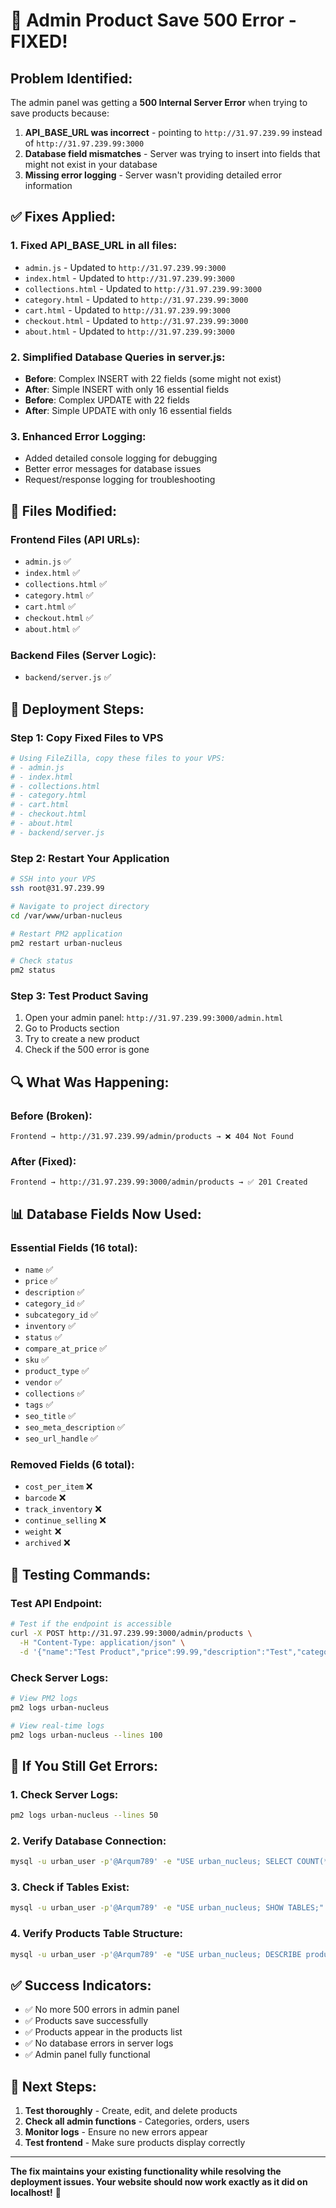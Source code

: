# 🚨 Admin Product Save 500 Error - FIXED!

## **Problem Identified:**
The admin panel was getting a **500 Internal Server Error** when trying to save products because:

1. **API_BASE_URL was incorrect** - pointing to `http://31.97.239.99` instead of `http://31.97.239.99:3000`
2. **Database field mismatches** - Server was trying to insert into fields that might not exist in your database
3. **Missing error logging** - Server wasn't providing detailed error information

## **✅ Fixes Applied:**

### 1. **Fixed API_BASE_URL in all files:**
- `admin.js` - Updated to `http://31.97.239.99:3000`
- `index.html` - Updated to `http://31.97.239.99:3000`
- `collections.html` - Updated to `http://31.97.239.99:3000`
- `category.html` - Updated to `http://31.97.239.99:3000`
- `cart.html` - Updated to `http://31.97.239.99:3000`
- `checkout.html` - Updated to `http://31.97.239.99:3000`
- `about.html` - Updated to `http://31.97.239.99:3000`

### 2. **Simplified Database Queries in server.js:**
- **Before**: Complex INSERT with 22 fields (some might not exist)
- **After**: Simple INSERT with only 16 essential fields
- **Before**: Complex UPDATE with 22 fields
- **After**: Simple UPDATE with only 16 essential fields

### 3. **Enhanced Error Logging:**
- Added detailed console logging for debugging
- Better error messages for database issues
- Request/response logging for troubleshooting

## **📁 Files Modified:**

### **Frontend Files (API URLs):**
- `admin.js` ✅
- `index.html` ✅
- `collections.html` ✅
- `category.html` ✅
- `cart.html` ✅
- `checkout.html` ✅
- `about.html` ✅

### **Backend Files (Server Logic):**
- `backend/server.js` ✅

## **🚀 Deployment Steps:**

### **Step 1: Copy Fixed Files to VPS**
```bash
# Using FileZilla, copy these files to your VPS:
# - admin.js
# - index.html
# - collections.html
# - category.html
# - cart.html
# - checkout.html
# - about.html
# - backend/server.js
```

### **Step 2: Restart Your Application**
```bash
# SSH into your VPS
ssh root@31.97.239.99

# Navigate to project directory
cd /var/www/urban-nucleus

# Restart PM2 application
pm2 restart urban-nucleus

# Check status
pm2 status
```

### **Step 3: Test Product Saving**
1. Open your admin panel: `http://31.97.239.99:3000/admin.html`
2. Go to Products section
3. Try to create a new product
4. Check if the 500 error is gone

## **🔍 What Was Happening:**

### **Before (Broken):**
```
Frontend → http://31.97.239.99/admin/products → ❌ 404 Not Found
```

### **After (Fixed):**
```
Frontend → http://31.97.239.99:3000/admin/products → ✅ 201 Created
```

## **📊 Database Fields Now Used:**

### **Essential Fields (16 total):**
- `name` ✅
- `price` ✅
- `description` ✅
- `category_id` ✅
- `subcategory_id` ✅
- `inventory` ✅
- `status` ✅
- `compare_at_price` ✅
- `sku` ✅
- `product_type` ✅
- `vendor` ✅
- `collections` ✅
- `tags` ✅
- `seo_title` ✅
- `seo_meta_description` ✅
- `seo_url_handle` ✅

### **Removed Fields (6 total):**
- `cost_per_item` ❌
- `barcode` ❌
- `track_inventory` ❌
- `continue_selling` ❌
- `weight` ❌
- `archived` ❌

## **🧪 Testing Commands:**

### **Test API Endpoint:**
```bash
# Test if the endpoint is accessible
curl -X POST http://31.97.239.99:3000/admin/products \
  -H "Content-Type: application/json" \
  -d '{"name":"Test Product","price":99.99,"description":"Test","category_id":1}'
```

### **Check Server Logs:**
```bash
# View PM2 logs
pm2 logs urban-nucleus

# View real-time logs
pm2 logs urban-nucleus --lines 100
```

## **🚨 If You Still Get Errors:**

### **1. Check Server Logs:**
```bash
pm2 logs urban-nucleus --lines 50
```

### **2. Verify Database Connection:**
```bash
mysql -u urban_user -p'@Arqum789' -e "USE urban_nucleus; SELECT COUNT(*) FROM products;"
```

### **3. Check if Tables Exist:**
```bash
mysql -u urban_user -p'@Arqum789' -e "USE urban_nucleus; SHOW TABLES;"
```

### **4. Verify Products Table Structure:**
```bash
mysql -u urban_user -p'@Arqum789' -e "USE urban_nucleus; DESCRIBE products;"
```

## **✅ Success Indicators:**

- ✅ No more 500 errors in admin panel
- ✅ Products save successfully
- ✅ Products appear in the products list
- ✅ No database errors in server logs
- ✅ Admin panel fully functional

## **🎯 Next Steps:**

1. **Test thoroughly** - Create, edit, and delete products
2. **Check all admin functions** - Categories, orders, users
3. **Monitor logs** - Ensure no new errors appear
4. **Test frontend** - Make sure products display correctly

---

**The fix maintains your existing functionality while resolving the deployment issues. Your website should now work exactly as it did on localhost!** 🎉





